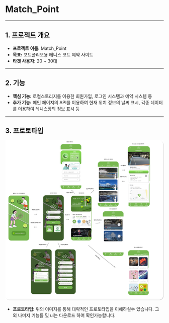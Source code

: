 # Match_Point

---

## 1. 프로젝트 개요
- **프로젝트 이름:** Match_Point
- **목표:** 포트폴리오용 테니스 코트 예약 사이트
- **타겟 사용자:** 20 ~ 30대

---

## 2. 기능
- **핵심 기능:** 로컬스토리지를 이용한 회원가입, 로그인 시스템과 예약 시스템 등
- **추가 기능:** 메인 페이지의 API를 이용하여 현재 위치 정보의 날씨 표시, 각종 데이터를 이용하여 테니스장의 정보 표시 등

---

## 3. 프로토타입
![프로토타입 이미지](./src/assets/prototype.jpg)
- **프로토타입:** 위의 이미지를 통해 대략적인 프로토타입을 이해하실수 있습니다. 그 외 나머지 기능들 및 ui는 다운로드 하여 확인가능합니다.